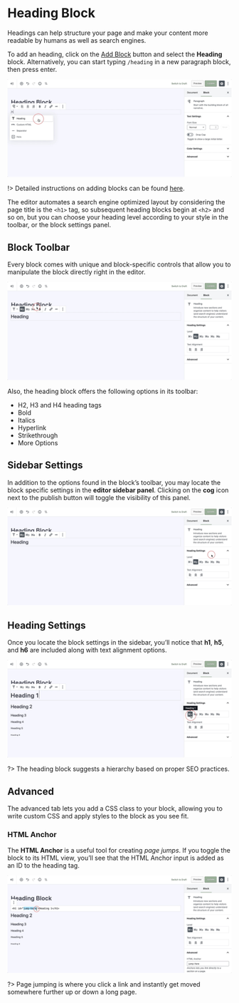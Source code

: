 # Heading Block

Headings can help structure your page and make your content more readable by humans as well as search engines.

To add an heading, click on the [Add Block](adding-block) button and select the **Heading** block. Alternatively, you can start typing `/heading` in a new paragraph block, then press enter.

![Use the slash command /heading to add a heading block](img/add-heading-block.jpg)

!> Detailed instructions on adding blocks can be found [here](adding-block).

The editor automates a search engine optimized layout by considering the page title is the `<h1>` tag, so subsequent heading blocks begin at `<h2>` and so on, but you can choose your heading level according to your style in the toolbar, or the block settings panel.

## Block Toolbar

Every block comes with unique and block-specific controls that allow you to manipulate the block directly right in the editor. 

![The heading toolbar offers h2, h3, h4, Bold, Italic, Hyperlinks, and Strikethrough options](img/heading-block-toolbar.jpg)

Also, the heading block offers the following options in its toolbar:

* H2, H3 and H4 heading tags
* Bold
* Italics
* Hyperlink
* Strikethrough
* More Options

## Sidebar Settings

In addition to the options found in the block’s toolbar, you may locate the block specific settings in the **editor sidebar panel**. Clicking on the **cog** icon next to the publish button will toggle the visibility of this panel.

![The block settings can be found in the sidebar](img/sidebar-settings-heading-block.jpg)

## Heading Settings

Once you locate the block settings in the sidebar, you’ll notice that **h1**, **h5**, and **h6** are included along with text alignment options.

![The heading block suggests a hierarchy based on proper SEO practices](img/heading-block-variations.jpg)

?> The heading block suggests a hierarchy based on proper SEO practices.

## Advanced

The advanced tab lets you add a CSS class to your block, allowing you to write custom CSS and apply styles to the block as you see fit.

### HTML Anchor

The **HTML Anchor** is a useful tool for creating *page jumps*. If you toggle the block to its HTML view, you’ll see that the HTML Anchor input is added as an ID to the heading tag.

![You can add HTML Anchors and CSS classes from the sidebar](img/heading-block-html-anchor.jpg)

?> Page jumping is where you click a link and instantly get moved somewhere further up or down a long page.
